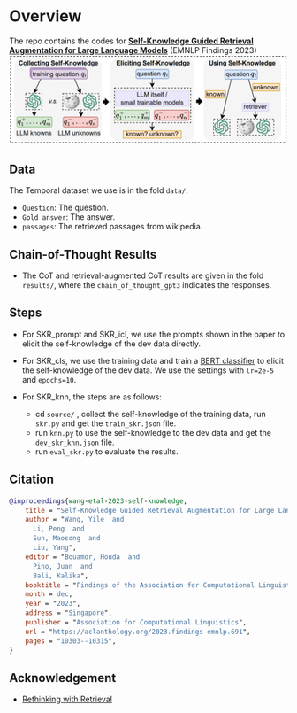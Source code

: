 # Overview
The repo contains the codes for [**Self-Knowledge Guided Retrieval Augmentation for Large Language Models**](https://aclanthology.org/2023.findings-emnlp.691.pdf) (EMNLP Findings 2023)
![Method_overview](figs/skr.png)

## Data
The Temporal dataset we use is in the fold `data/`.
- `Question`: The question.
- `Gold answer`: The answer.
- `passages`: The retrieved passages from wikipedia.

## Chain-of-Thought Results
- The CoT and retrieval-augmented CoT results are given in the fold `results/`, where the `chain_of_thought_gpt3` indicates the responses.

## Steps
- For SKR_prompt and SKR_icl, we use the prompts shown in the paper to elicit the self-knowledge of the dev data directly.

- For SKR_cls, we use the training data and train a [BERT classifier](https://github.com/huggingface/transformers/tree/main/examples/pytorch/text-classification) to elicit the self-knowledge of the dev data. We use the settings with `lr=2e-5` and `epochs=10`.

- For SKR_knn, the steps are as follows:
    - cd `source/` , collect the self-knowledge of the training data, run `skr.py` and get the `train_skr.json` file.
    - run `knn.py` to use the self-knowledge to the dev data and get the `dev_skr_knn.json` file.
    - run `eval_skr.py` to evaluate the results.

## Citation

```bibtex
@inproceedings{wang-etal-2023-self-knowledge,
    title = "Self-Knowledge Guided Retrieval Augmentation for Large Language Models",
    author = "Wang, Yile  and
      Li, Peng  and
      Sun, Maosong  and
      Liu, Yang",
    editor = "Bouamor, Houda  and
      Pino, Juan  and
      Bali, Kalika",
    booktitle = "Findings of the Association for Computational Linguistics: EMNLP 2023",
    month = dec,
    year = "2023",
    address = "Singapore",
    publisher = "Association for Computational Linguistics",
    url = "https://aclanthology.org/2023.findings-emnlp.691",
    pages = "10303--10315",
}
```

## Acknowledgement
- [Rethinking with Retrieval](https://github.com/HornHehhf/RR)
